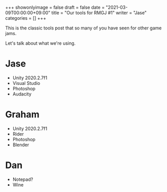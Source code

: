 +++
showonlyimage = false
draft = false
date = "2021-03-09T00:00:00+09:00"
title = "Our tools for RMGJ #1"
writer = "Jase"
categories = []
+++

This is the classic tools post that so many of you have seen for other game jams.

<!--more-->

Let's talk about what we're using.

# Jase

* Unity 2020.2.7f1
* Visual Studio
* Photoshop
* Audacity

# Graham

* Unity 2020.2.7f1
* Rider
* Photoshop
* Blender

# Dan

* Notepad?
* Wine
